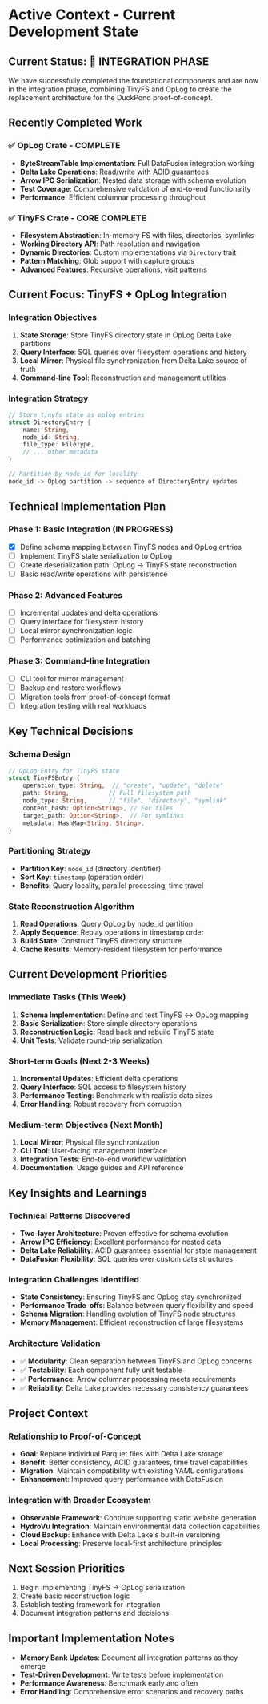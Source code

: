 # Active Context - Current Development State

## Current Status: 🔄 INTEGRATION PHASE

We have successfully completed the foundational components and are now in the integration phase, combining TinyFS and OpLog to create the replacement architecture for the DuckPond proof-of-concept.

## Recently Completed Work

### ✅ OpLog Crate - COMPLETE
- **ByteStreamTable Implementation**: Full DataFusion integration working
- **Delta Lake Operations**: Read/write with ACID guarantees
- **Arrow IPC Serialization**: Nested data storage with schema evolution
- **Test Coverage**: Comprehensive validation of end-to-end functionality
- **Performance**: Efficient columnar processing throughout

### ✅ TinyFS Crate - CORE COMPLETE
- **Filesystem Abstraction**: In-memory FS with files, directories, symlinks
- **Working Directory API**: Path resolution and navigation
- **Dynamic Directories**: Custom implementations via `Directory` trait
- **Pattern Matching**: Glob support with capture groups
- **Advanced Features**: Recursive operations, visit patterns

## Current Focus: TinyFS + OpLog Integration

### Integration Objectives
1. **State Storage**: Store TinyFS directory state in OpLog Delta Lake partitions
2. **Query Interface**: SQL queries over filesystem operations and history
3. **Local Mirror**: Physical file synchronization from Delta Lake source of truth
4. **Command-line Tool**: Reconstruction and management utilities

### Integration Strategy
```rust
// Store tinyfs state as oplog entries
struct DirectoryEntry {
    name: String,
    node_id: String,
    file_type: FileType,
    // ... other metadata
}

// Partition by node_id for locality
node_id -> OpLog partition -> sequence of DirectoryEntry updates
```

## Technical Implementation Plan

### Phase 1: Basic Integration (IN PROGRESS)
- [x] Define schema mapping between TinyFS nodes and OpLog entries
- [ ] Implement TinyFS state serialization to OpLog
- [ ] Create deserialization path: OpLog → TinyFS state reconstruction
- [ ] Basic read/write operations with persistence

### Phase 2: Advanced Features
- [ ] Incremental updates and delta operations
- [ ] Query interface for filesystem history
- [ ] Local mirror synchronization logic
- [ ] Performance optimization and batching

### Phase 3: Command-line Integration
- [ ] CLI tool for mirror management
- [ ] Backup and restore workflows
- [ ] Migration tools from proof-of-concept format
- [ ] Integration testing with real workloads

## Key Technical Decisions

### Schema Design
```rust
// OpLog Entry for TinyFS state
struct TinyFSEntry {
    operation_type: String,  // "create", "update", "delete"
    path: String,           // Full filesystem path
    node_type: String,      // "file", "directory", "symlink"
    content_hash: Option<String>, // For files
    target_path: Option<String>,  // For symlinks
    metadata: HashMap<String, String>,
}
```

### Partitioning Strategy
- **Partition Key**: `node_id` (directory identifier)
- **Sort Key**: `timestamp` (operation order)
- **Benefits**: Query locality, parallel processing, time travel

### State Reconstruction Algorithm
1. **Read Operations**: Query OpLog by node_id partition
2. **Apply Sequence**: Replay operations in timestamp order
3. **Build State**: Construct TinyFS directory structure
4. **Cache Results**: Memory-resident filesystem for performance

## Current Development Priorities

### Immediate Tasks (This Week)
1. **Schema Implementation**: Define and test TinyFS ↔ OpLog mapping
2. **Basic Serialization**: Store simple directory operations
3. **Reconstruction Logic**: Read back and rebuild TinyFS state
4. **Unit Tests**: Validate round-trip serialization

### Short-term Goals (Next 2-3 Weeks)
1. **Incremental Updates**: Efficient delta operations
2. **Query Interface**: SQL access to filesystem history
3. **Performance Testing**: Benchmark with realistic data sizes
4. **Error Handling**: Robust recovery from corruption

### Medium-term Objectives (Next Month)
1. **Local Mirror**: Physical file synchronization
2. **CLI Tool**: User-facing management interface
3. **Integration Tests**: End-to-end workflow validation
4. **Documentation**: Usage guides and API reference

## Key Insights and Learnings

### Technical Patterns Discovered
- **Two-layer Architecture**: Proven effective for schema evolution
- **Arrow IPC Efficiency**: Excellent performance for nested data
- **Delta Lake Reliability**: ACID guarantees essential for state management
- **DataFusion Flexibility**: SQL queries over custom data structures

### Integration Challenges Identified
- **State Consistency**: Ensuring TinyFS and OpLog stay synchronized
- **Performance Trade-offs**: Balance between query flexibility and speed
- **Schema Migration**: Handling evolution of TinyFS node structures
- **Memory Management**: Efficient reconstruction of large filesystems

### Architecture Validation
- ✅ **Modularity**: Clean separation between TinyFS and OpLog concerns
- ✅ **Testability**: Each component fully unit testable
- ✅ **Performance**: Arrow columnar processing meets requirements
- ✅ **Reliability**: Delta Lake provides necessary consistency guarantees

## Project Context

### Relationship to Proof-of-Concept
- **Goal**: Replace individual Parquet files with Delta Lake storage
- **Benefit**: Better consistency, ACID guarantees, time travel capabilities
- **Migration**: Maintain compatibility with existing YAML configurations
- **Enhancement**: Improved query performance with DataFusion

### Integration with Broader Ecosystem
- **Observable Framework**: Continue supporting static website generation
- **HydroVu Integration**: Maintain environmental data collection capabilities
- **Cloud Backup**: Enhance with Delta Lake's built-in versioning
- **Local Processing**: Preserve local-first architecture principles

## Next Session Priorities
1. Begin implementing TinyFS → OpLog serialization
2. Create basic reconstruction logic
3. Establish testing framework for integration
4. Document integration patterns and decisions

## Important Implementation Notes
- **Memory Bank Updates**: Document all integration patterns as they emerge
- **Test-Driven Development**: Write tests before implementation
- **Performance Awareness**: Benchmark early and often
- **Error Handling**: Comprehensive error scenarios and recovery paths
